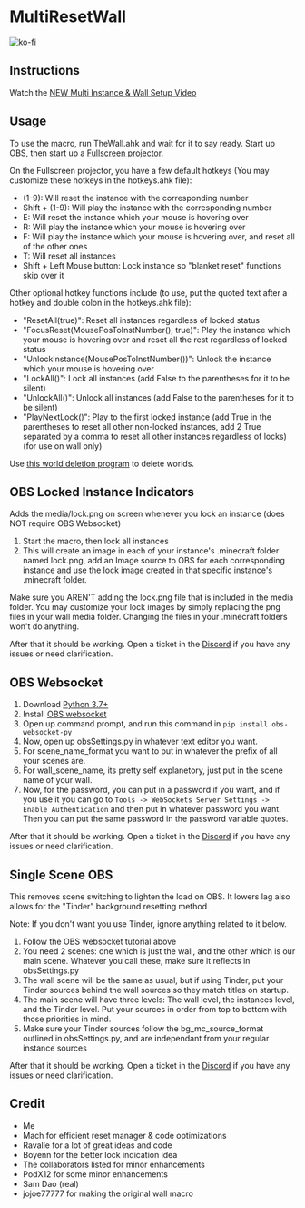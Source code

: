# MultiResetWall
[![ko-fi](https://ko-fi.com/img/githubbutton_sm.svg)](https://ko-fi.com/specnr)

## Instructions

Watch the [NEW Multi Instance & Wall Setup Video](https://youtu.be/0xAHMW93MQw)

## Usage

To use the macro, run TheWall.ahk and wait for it to say ready. Start up OBS, then start up a [Fullscreen projector](https://youtu.be/9YqZ6Ogv3rk).

On the Fullscreen projector, you have a few default hotkeys (You may customize these hotkeys in the hotkeys.ahk file): 
- (1-9): Will reset the instance with the corresponding number
- Shift + (1-9): Will play the instance with the corresponding number
- E: Will reset the instance which your mouse is hovering over
- R: Will play the instance which your mouse is hovering over
- F: Will play the instance which your mouse is hovering over, and reset all of the other ones
- T: Will reset all instances
- Shift + Left Mouse button: Lock instance so "blanket reset" functions skip over it

Other optional hotkey functions include (to use, put the quoted text after a hotkey and double colon in the hotkeys.ahk file):
- "ResetAll(true)": Reset all instances regardless of locked status
- "FocusReset(MousePosToInstNumber(), true)": Play the instance which your mouse is hovering over and reset all the rest regardless of locked status
- "UnlockInstance(MousePosToInstNumber())": Unlock the instance which your mouse is hovering over
- "LockAll()": Lock all instances (add False to the parentheses for it to be silent)
- "UnlockAll()": Unlock all instances (add False to the parentheses for it to be silent)
- "PlayNextLock()": Play to the first locked instance (add True in the parentheses to reset all other non-locked instances, add 2 True separated by a comma to reset all other instances regardless of locks) (for use on wall only)

Use [this world deletion program](https://gist.github.com/Specnr/8a572ac5c5cfdb54eb0dc7d1eb2906a3) to delete worlds.

## OBS Locked Instance Indicators

Adds the media/lock.png on screen whenever you lock an instance (does NOT require OBS Websocket)

1) Start the macro, then lock all instances
2) This will create an image in each of your instance's .minecraft folder named lock.png, add an Image source to OBS for each corresponding instance and use the lock image created in that specific instance's .minecraft folder.

Make sure you AREN'T adding the lock.png file that is included in the media folder. You may customize your lock images by simply replacing the png files in your wall media folder. Changing the files in your .minecraft folders won't do anything.

After that it should be working. Open a ticket in the [Discord](https://discord.gg/tXxwrYw) if you have any issues or need clarification.

## OBS Websocket

1) Download [Python 3.7+](https://www.python.org/downloads/)
2) Install [OBS websocket](https://obsproject.com/forum/resources/obs-websocket-remote-control-obs-studio-from-websockets.466/)
3) Open up command prompt, and run this command in `pip install obs-websocket-py`
4) Now, open up obsSettings.py in whatever text editor you want. 
5) For scene_name_format you want to put in whatever the prefix of all your scenes are. 
6) For wall_scene_name, its pretty self explanetory, just put in the scene name of your wall.
7) Now, for the password, you can put in a password if you want, and if you use it you can go to `Tools -> WebSockets Server Settings -> Enable Authentication` and then put in whatever password you want. Then you can put the same password in the password variable quotes.

After that it should be working. Open a ticket in the [Discord](https://discord.gg/tXxwrYw) if you have any issues or need clarification.

## Single Scene OBS

This removes scene switching to lighten the load on OBS. It lowers lag also allows for the "Tinder" background resetting method

Note: If you don't want you use Tinder, ignore anything related to it below.

1) Follow the OBS websocket tutorial above
2) You need 2 scenes: one which is just the wall, and the other which is our main scene. Whatever you call these, make sure it reflects in obsSettings.py
3) The wall scene will be the same as usual, but if using Tinder, put your Tinder sources behind the wall sources so they match titles on startup.
4) The main scene will have three levels: The wall level, the instances level, and the Tinder level. Put your sources in order from top to bottom with those priorities in mind. 
5) Make sure your Tinder sources follow the bg_mc_source_format outlined in obsSettings.py, and are independant from your regular instance sources

After that it should be working. Open a ticket in the [Discord](https://discord.gg/tXxwrYw) if you have any issues or need clarification.

## Credit

- Me
- Mach for efficient reset manager & code optimizations
- Ravalle for a lot of great ideas and code
- Boyenn for the better lock indication idea
- The collaborators listed for minor enhancements
- PodX12 for some minor enhancements
- Sam Dao (real)
- jojoe77777 for making the original wall macro
